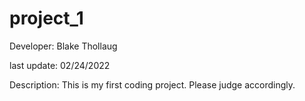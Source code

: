 # project_1
Developer: Blake Thollaug

last update: 02/24/2022

Description: This is my first coding project. Please judge accordingly.
